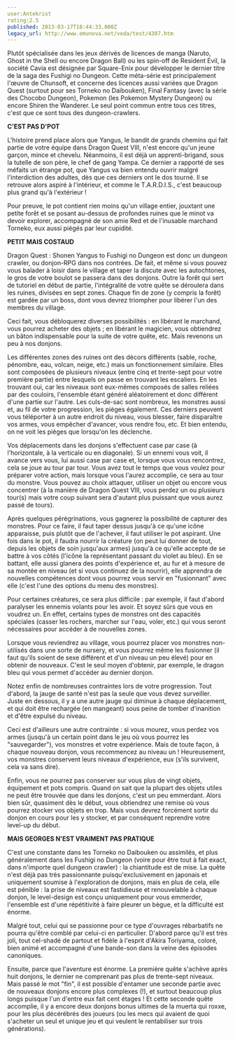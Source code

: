 ```yaml
---
user:Antekrist
rating:2.5
published: 2013-03-17T18:44:33.000Z
legacy_url: http://www.emunova.net/veda/test/4307.htm
---
```

Plutôt spécialisée dans les jeux dérivés de licences de manga (Naruto, Ghost in the Shell ou encore Dragon Ball) ou les spin-off de Resident Evil, la société Cavia est désignée par Square-Enix pour développer le dernier titre de la saga des Fushigi no Dungeon. Cette méta-série est principalement l'œuvre de Chunsoft, et concerne des licences aussi variées que Dragon Quest (surtout pour ses Torneko no Daibouken), Final Fantasy (avec la série des Chocobo Dungeon), Pokemon (les Pokemon Mystery Dungeon) ou encore Shiren the Wanderer. Le seul point commun entre tous ces titres, c'est que ce sont tous des dungeon-crawlers.  

  

**C'EST PAS D'POT**  

L'histoire prend place alors que Yangus, le bandit de grands chemins qui fait partie de votre équipe dans Dragon Quest VIII, n'est encore qu'un jeune garçon, mince et chevelu. Néanmoins, il est déjà un apprenti-brigand, sous la tutelle de son père, le chef de gang Yampa. Ce dernier a rapporté de ses méfaits un étrange pot, que Yangus va bien entendu ouvrir malgré l'interdiction des adultes, dès que ces derniers ont le dos tourné. Il se retrouve alors aspiré à l'intérieur, et comme le T.A.R.D.I.S., c'est beaucoup plus grand qu'à l'extérieur !  

Pour preuve, le pot contient rien moins qu'un village entier, jouxtant une petite forêt et se posant au-dessus de profondes ruines que le minot va devoir explorer, accompagné de son amie Red et de l'inusable marchand Torneko, eux aussi piégés par leur cupidité.  

  

**PETIT MAIS COSTAUD**  

Dragon Quest : Shonen Yangus to Fushigi no Dungeon est donc un dungeon crawler, ou donjon-RPG dans nos contrées. De fait, et même si vous pouvez vous balader à loisir dans le village et taper la discute avec les autochtones, le gros de votre boulot se passera dans des donjons. Outre la forêt qui sert de tutoriel en début de partie, l'intégralité de votre quête se déroulera dans les ruines, divisées en sept zones. Chaque fin de zone (y compris la forêt) est gardée par un boss, dont vous devrez triompher pour libérer l'un des membres du village.  

Ceci fait, vous débloquerez diverses possibilités : en libérant le marchand, vous pourrez acheter des objets ; en libérant le magicien, vous obtiendrez un bâton indispensable pour la suite de votre quête, etc. Mais revenons un peu à nos donjons.  

Les différentes zones des ruines ont des décors différents (sable, roche, pénombre, eau, volcan, neige, etc.) mais un fonctionnement similaire. Elles sont composées de plusieurs niveaux (entre cinq et trente-sept pour votre première partie) entre lesquels on passe en trouvant les escaliers. En les trouvant oui, car les niveaux sont eux-mêmes composés de salles reliées par des couloirs, l'ensemble étant généré aléatoirement et donc différent d'une partie sur l'autre. Les culs-de-sac sont nombreux, les monstres aussi et, au fil de votre progression, les pièges également. Ces derniers peuvent vous téléporter à un autre endroit du niveau, vous blesser, faire disparaître vos armes, vous empêcher d'avancer, vous rendre fou, etc. Et bien entendu, on ne voit les pièges que lorsqu'on les déclenche.  

Vos déplacements dans les donjons s'effectuent case par case (à l'horizontale, à la verticale ou en diagonale). Si un ennemi vous voit, il avance vers vous, lui aussi case par case et, lorsque vous vous rencontrez, cela se joue au tour par tour. Vous avez tout le temps que vous voulez pour préparer votre action, mais lorsque vous l'aurez accomplie, ce sera au tour du monstre. Vous pouvez au choix attaquer, utiliser un objet ou encore vous concentrer (à la manière de Dragon Quest VIII, vous perdez un ou plusieurs tour(s) mais votre coup suivant sera d'autant plus puissant que vous aurez passé de tours).  

  

Après quelques pérégrinations, vous gagnerez la possibilité de capturer des monstres. Pour ce faire, il faut taper dessus jusqu'à ce qu'une icône apparaisse, puis plutôt que de l'achever, il faut utiliser le pot aspirant. Une fois dans le pot, il faudra nourrir la créature (on peut lui donner de tout, depuis les objets de soin jusqu'aux armes) jusqu'à ce qu'elle accepte de se battre à vos côtés (l'icône la représentant passant du violet au bleu). En se battant, elle aussi glanera des points d'expérience et, au fur et à mesure de sa montée en niveau (et si vous continuez de la nourrir), elle apprendra de nouvelles compétences dont vous pourrez vous servir en "fusionnant" avec elle (c'est l'une des options du menu des monstres).  

Pour certaines créatures, ce sera plus difficile : par exemple, il faut d'abord paralyser les ennemis volants pour les avoir. Et soyez sûrs que vous en voudrez un. En effet, certains types de monstres ont des capacités spéciales (casser les rochers, marcher sur l'eau, voler, etc.) qui vous seront nécessaires pour accéder à de nouvelles zones.  

Lorsque vous reviendrez au village, vous pourrez placer vos monstres non-utilisés dans une sorte de nursery, et vous pourrez même les fusionner (il faut qu'ils soient de sexe différent et d'un niveau un peu élevé) pour en obtenir de nouveaux. C'est le seul moyen d'obtenir, par exemple, le dragon bleu qui vous permet d'accéder au dernier donjon.  

  

Notez enfin de nombreuses contraintes lors de votre progression. Tout d'abord, la jauge de santé n'est pas la seule que vous devez surveiller. Juste en dessous, il y a une autre jauge qui diminue à chaque déplacement, et qui doit être rechargée (en mangeant) sous peine de tomber d'inanition et d'être expulsé du niveau.  

Ceci est d'ailleurs une autre contrainte : si vous mourez, vous perdez vos armes (jusqu'à un certain point dans le jeu où vous pourrez les "sauvegarder"), vos monstres et votre expérience. Mais de toute façon, à chaque nouveau donjon, vous recommencez au niveau un ! Heureusement, vos monstres conservent leurs niveaux d'expérience, eux (s'ils survivent, cela va sans dire).  

Enfin, vous ne pourrez pas conserver sur vous plus de vingt objets, équipement et pots compris. Quand on sait que la plupart des objets utiles ne peut être trouvée que dans les donjons, c'est un peu emmerdant. Alors bien sûr, quasiment dès le début, vous obtiendrez une remise où vous pourrez stocker vos objets en trop. Mais vous devrez forcément sortir du donjon en cours pour les y stocker, et par conséquent reprendre votre level-up du début.  

  

**MAIS GEORGES N'EST VRAIMENT PAS PRATIQUE**  

C'est une constante dans les Torneko no Daibouken ou assimilés, et plus généralement dans les Fushigi no Dungeon (voire pour être tout à fait exact, dans n'importe quel dungeon crawler) : la chiantitude est de mise. La quête n'est déjà pas très passionnante puisqu'exclusivement en japonais et uniquement soumise à l'exploration de donjons, mais en plus de cela, elle est pénible : la prise de niveaux est fastidieuse et renouvelable à chaque donjon, le level-design est conçu uniquement pour vous emmerder, l'ensemble est d'une répétitivité à faire pleurer un bègue, et la difficulté est énorme.  

Malgré tout, celui qui se passionne pour ce type d'ouvrages rébarbatifs ne pourra qu'être comblé par celui-ci en particulier. D'abord parce qu'il est très joli, tout cel-shadé de partout et fidèle à l'esprit d'Akira Toriyama, coloré, bien animé et accompagné d'une bande-son dans la veine des épisodes canoniques.  

Ensuite, parce que l'aventure est énorme. La première quête s'achève après huit donjons, le dernier ne comprenant pas plus de trente-sept niveaux. Mais passé le mot "fin", il est possible d'entamer une seconde partie avec de nouveaux donjons encore plus complexes (!), et surtout beaucoup plus longs puisque l'un d'entre eux fait cent étages ! Et cette seconde quête accomplie, il y a encore deux donjons bonus ultimes de la muerta qui roxxe, pour les plus décérébrés des joueurs (ou les mecs qui avaient de quoi s'acheter un seul et unique jeu et qui veulent le rentabiliser sur trois générations).